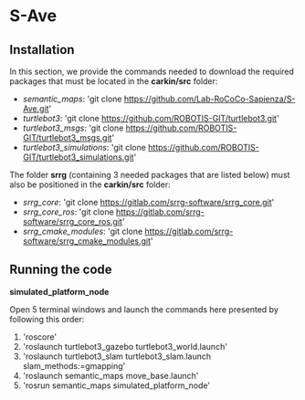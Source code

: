 # S-Ave

## Installation
In this section, we provide the commands needed to download the required packages that must be located in the **carkin/src** folder:
* *semantic_maps*: 'git clone https://github.com/Lab-RoCoCo-Sapienza/S-Ave.git'
* *turtlebot3*: 'git clone https://github.com/ROBOTIS-GIT/turtlebot3.git'
* *turtlebot3_msgs*: 'git clone https://github.com/ROBOTIS-GIT/turtlebot3_msgs.git'
* *turtlebot3_simulations*: 'git clone https://github.com/ROBOTIS-GIT/turtlebot3_simulations.git'


The folder **srrg** (containing 3 needed packages that are listed below) must also be positioned in the **carkin/src** folder:
* *srrg_core*: 'git clone https://gitlab.com/srrg-software/srrg_core.git'
* *srrg_core_ros*: 'git clone https://gitlab.com/srrg-software/srrg_core_ros.git'
* *srrg_cmake_modules*: 'git clone https://gitlab.com/srrg-software/srrg_cmake_modules.git'

## Running the code
**simulated_platform_node**

Open 5 terminal windows and launch the commands here presented by following this order:

  1. 'roscore'
  2. 'roslaunch turtlebot3_gazebo turtlebot3_world.launch'
  3. 'roslaunch turtlebot3_slam turtlebot3_slam.launch slam_methods:=gmapping'
  4. 'roslaunch semantic_maps move_base.launch'
  5. 'rosrun semantic_maps simulated_platform_node'
  
